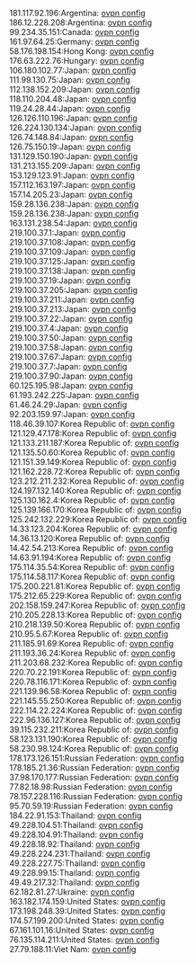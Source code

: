 181.117.92.196:Argentina: [ovpn config](vpn/181_117_92_196.ovpn)  
186.12.228.208:Argentina: [ovpn config](vpn/186_12_228_208.ovpn)  
99.234.35.151:Canada: [ovpn config](vpn/99_234_35_151.ovpn)  
161.97.64.25:Germany: [ovpn config](vpn/161_97_64_25.ovpn)  
58.176.198.154:Hong Kong: [ovpn config](vpn/58_176_198_154.ovpn)  
176.63.222.76:Hungary: [ovpn config](vpn/176_63_222_76.ovpn)  
106.180.102.77:Japan: [ovpn config](vpn/106_180_102_77.ovpn)  
111.99.130.75:Japan: [ovpn config](vpn/111_99_130_75.ovpn)  
112.138.152.209:Japan: [ovpn config](vpn/112_138_152_209.ovpn)  
118.110.204.48:Japan: [ovpn config](vpn/118_110_204_48.ovpn)  
119.24.28.44:Japan: [ovpn config](vpn/119_24_28_44.ovpn)  
126.126.110.196:Japan: [ovpn config](vpn/126_126_110_196.ovpn)  
126.224.130.134:Japan: [ovpn config](vpn/126_224_130_134.ovpn)  
126.74.148.84:Japan: [ovpn config](vpn/126_74_148_84.ovpn)  
126.75.150.19:Japan: [ovpn config](vpn/126_75_150_19.ovpn)  
131.129.150.190:Japan: [ovpn config](vpn/131_129_150_190.ovpn)  
131.213.155.209:Japan: [ovpn config](vpn/131_213_155_209.ovpn)  
153.129.123.91:Japan: [ovpn config](vpn/153_129_123_91.ovpn)  
157.112.163.197:Japan: [ovpn config](vpn/157_112_163_197.ovpn)  
157.14.205.23:Japan: [ovpn config](vpn/157_14_205_23.ovpn)  
159.28.136.238:Japan: [ovpn config](vpn/159_28_136_238.ovpn)  
159.28.136.238:Japan: [ovpn config](vpn/159_28_136_238.ovpn)  
163.131.238.54:Japan: [ovpn config](vpn/163_131_238_54.ovpn)  
219.100.37.1:Japan: [ovpn config](vpn/219_100_37_1.ovpn)  
219.100.37.108:Japan: [ovpn config](vpn/219_100_37_108.ovpn)  
219.100.37.109:Japan: [ovpn config](vpn/219_100_37_109.ovpn)  
219.100.37.125:Japan: [ovpn config](vpn/219_100_37_125.ovpn)  
219.100.37.138:Japan: [ovpn config](vpn/219_100_37_138.ovpn)  
219.100.37.19:Japan: [ovpn config](vpn/219_100_37_19.ovpn)  
219.100.37.205:Japan: [ovpn config](vpn/219_100_37_205.ovpn)  
219.100.37.211:Japan: [ovpn config](vpn/219_100_37_211.ovpn)  
219.100.37.213:Japan: [ovpn config](vpn/219_100_37_213.ovpn)  
219.100.37.22:Japan: [ovpn config](vpn/219_100_37_22.ovpn)  
219.100.37.4:Japan: [ovpn config](vpn/219_100_37_4.ovpn)  
219.100.37.50:Japan: [ovpn config](vpn/219_100_37_50.ovpn)  
219.100.37.58:Japan: [ovpn config](vpn/219_100_37_58.ovpn)  
219.100.37.67:Japan: [ovpn config](vpn/219_100_37_67.ovpn)  
219.100.37.7:Japan: [ovpn config](vpn/219_100_37_7.ovpn)  
219.100.37.90:Japan: [ovpn config](vpn/219_100_37_90.ovpn)  
60.125.195.98:Japan: [ovpn config](vpn/60_125_195_98.ovpn)  
61.193.242.225:Japan: [ovpn config](vpn/61_193_242_225.ovpn)  
61.46.24.29:Japan: [ovpn config](vpn/61_46_24_29.ovpn)  
92.203.159.97:Japan: [ovpn config](vpn/92_203_159_97.ovpn)  
118.46.39.107:Korea Republic of: [ovpn config](vpn/118_46_39_107.ovpn)  
121.129.47.178:Korea Republic of: [ovpn config](vpn/121_129_47_178.ovpn)  
121.133.211.187:Korea Republic of: [ovpn config](vpn/121_133_211_187.ovpn)  
121.135.50.60:Korea Republic of: [ovpn config](vpn/121_135_50_60.ovpn)  
121.151.39.149:Korea Republic of: [ovpn config](vpn/121_151_39_149.ovpn)  
121.162.228.72:Korea Republic of: [ovpn config](vpn/121_162_228_72.ovpn)  
123.212.211.232:Korea Republic of: [ovpn config](vpn/123_212_211_232.ovpn)  
124.197.132.140:Korea Republic of: [ovpn config](vpn/124_197_132_140.ovpn)  
125.130.162.4:Korea Republic of: [ovpn config](vpn/125_130_162_4.ovpn)  
125.139.166.170:Korea Republic of: [ovpn config](vpn/125_139_166_170.ovpn)  
125.242.132.229:Korea Republic of: [ovpn config](vpn/125_242_132_229.ovpn)  
14.33.123.204:Korea Republic of: [ovpn config](vpn/14_33_123_204.ovpn)  
14.36.13.120:Korea Republic of: [ovpn config](vpn/14_36_13_120.ovpn)  
14.42.54.213:Korea Republic of: [ovpn config](vpn/14_42_54_213.ovpn)  
14.63.91.194:Korea Republic of: [ovpn config](vpn/14_63_91_194.ovpn)  
175.114.35.54:Korea Republic of: [ovpn config](vpn/175_114_35_54.ovpn)  
175.114.58.117:Korea Republic of: [ovpn config](vpn/175_114_58_117.ovpn)  
175.200.221.81:Korea Republic of: [ovpn config](vpn/175_200_221_81.ovpn)  
175.212.65.229:Korea Republic of: [ovpn config](vpn/175_212_65_229.ovpn)  
202.158.159.247:Korea Republic of: [ovpn config](vpn/202_158_159_247.ovpn)  
210.205.228.13:Korea Republic of: [ovpn config](vpn/210_205_228_13.ovpn)  
210.218.139.50:Korea Republic of: [ovpn config](vpn/210_218_139_50.ovpn)  
210.95.5.67:Korea Republic of: [ovpn config](vpn/210_95_5_67.ovpn)  
211.185.91.69:Korea Republic of: [ovpn config](vpn/211_185_91_69.ovpn)  
211.193.36.24:Korea Republic of: [ovpn config](vpn/211_193_36_24.ovpn)  
211.203.68.232:Korea Republic of: [ovpn config](vpn/211_203_68_232.ovpn)  
220.70.22.191:Korea Republic of: [ovpn config](vpn/220_70_22_191.ovpn)  
220.78.116.171:Korea Republic of: [ovpn config](vpn/220_78_116_171.ovpn)  
221.139.96.58:Korea Republic of: [ovpn config](vpn/221_139_96_58.ovpn)  
221.145.55.250:Korea Republic of: [ovpn config](vpn/221_145_55_250.ovpn)  
222.114.22.224:Korea Republic of: [ovpn config](vpn/222_114_22_224.ovpn)  
222.96.136.127:Korea Republic of: [ovpn config](vpn/222_96_136_127.ovpn)  
39.115.232.211:Korea Republic of: [ovpn config](vpn/39_115_232_211.ovpn)  
58.123.131.190:Korea Republic of: [ovpn config](vpn/58_123_131_190.ovpn)  
58.230.98.124:Korea Republic of: [ovpn config](vpn/58_230_98_124.ovpn)  
178.173.126.151:Russian Federation: [ovpn config](vpn/178_173_126_151.ovpn)  
178.185.21.36:Russian Federation: [ovpn config](vpn/178_185_21_36.ovpn)  
37.98.170.177:Russian Federation: [ovpn config](vpn/37_98_170_177.ovpn)  
77.82.18.98:Russian Federation: [ovpn config](vpn/77_82_18_98.ovpn)  
78.157.228.116:Russian Federation: [ovpn config](vpn/78_157_228_116.ovpn)  
95.70.59.19:Russian Federation: [ovpn config](vpn/95_70_59_19.ovpn)  
184.22.91.153:Thailand: [ovpn config](vpn/184_22_91_153.ovpn)  
49.228.104.51:Thailand: [ovpn config](vpn/49_228_104_51.ovpn)  
49.228.104.91:Thailand: [ovpn config](vpn/49_228_104_91.ovpn)  
49.228.18.92:Thailand: [ovpn config](vpn/49_228_18_92.ovpn)  
49.228.224.231:Thailand: [ovpn config](vpn/49_228_224_231.ovpn)  
49.228.227.75:Thailand: [ovpn config](vpn/49_228_227_75.ovpn)  
49.228.99.15:Thailand: [ovpn config](vpn/49_228_99_15.ovpn)  
49.49.217.32:Thailand: [ovpn config](vpn/49_49_217_32.ovpn)  
62.182.81.27:Ukraine: [ovpn config](vpn/62_182_81_27.ovpn)  
163.182.174.159:United States: [ovpn config](vpn/163_182_174_159.ovpn)  
173.198.248.39:United States: [ovpn config](vpn/173_198_248_39.ovpn)  
174.57.199.200:United States: [ovpn config](vpn/174_57_199_200.ovpn)  
67.161.101.16:United States: [ovpn config](vpn/67_161_101_16.ovpn)  
76.135.114.211:United States: [ovpn config](vpn/76_135_114_211.ovpn)  
27.79.188.11:Viet Nam: [ovpn config](vpn/27_79_188_11.ovpn)  
